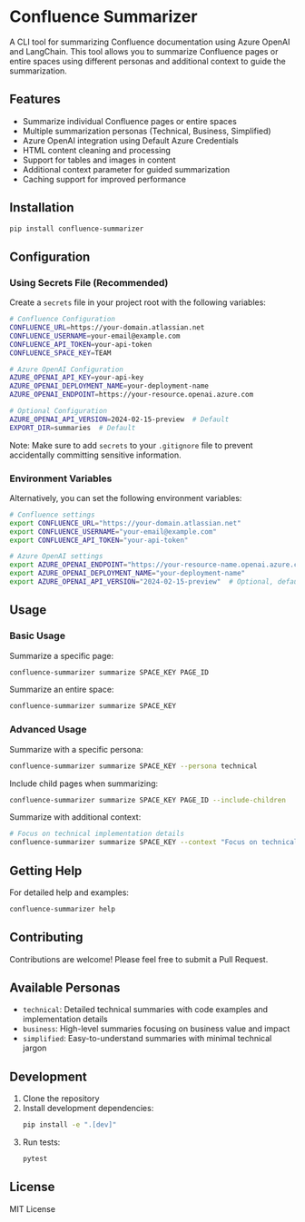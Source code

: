 # Confluence Summarizer

A CLI tool for summarizing Confluence documentation using Azure OpenAI and LangChain. This tool allows you to summarize Confluence pages or entire spaces using different personas and additional context to guide the summarization.

## Features

- Summarize individual Confluence pages or entire spaces
- Multiple summarization personas (Technical, Business, Simplified)
- Azure OpenAI integration using Default Azure Credentials
- HTML content cleaning and processing
- Support for tables and images in content
- Additional context parameter for guided summarization
- Caching support for improved performance

## Installation

```bash
pip install confluence-summarizer
```

## Configuration

### Using Secrets File (Recommended)

Create a `secrets` file in your project root with the following variables:

```bash
# Confluence Configuration
CONFLUENCE_URL=https://your-domain.atlassian.net
CONFLUENCE_USERNAME=your-email@example.com
CONFLUENCE_API_TOKEN=your-api-token
CONFLUENCE_SPACE_KEY=TEAM

# Azure OpenAI Configuration
AZURE_OPENAI_API_KEY=your-api-key
AZURE_OPENAI_DEPLOYMENT_NAME=your-deployment-name
AZURE_OPENAI_ENDPOINT=https://your-resource.openai.azure.com

# Optional Configuration
AZURE_OPENAI_API_VERSION=2024-02-15-preview  # Default
EXPORT_DIR=summaries  # Default
```

Note: Make sure to add `secrets` to your `.gitignore` file to prevent accidentally committing sensitive information.

### Environment Variables

Alternatively, you can set the following environment variables:

```bash
# Confluence settings
export CONFLUENCE_URL="https://your-domain.atlassian.net"
export CONFLUENCE_USERNAME="your-email@example.com"
export CONFLUENCE_API_TOKEN="your-api-token"

# Azure OpenAI settings
export AZURE_OPENAI_ENDPOINT="https://your-resource-name.openai.azure.com"
export AZURE_OPENAI_DEPLOYMENT_NAME="your-deployment-name"
export AZURE_OPENAI_API_VERSION="2024-02-15-preview"  # Optional, defaults to latest
```

## Usage

### Basic Usage

Summarize a specific page:
```bash
confluence-summarizer summarize SPACE_KEY PAGE_ID
```

Summarize an entire space:
```bash
confluence-summarizer summarize SPACE_KEY
```

### Advanced Usage

Summarize with a specific persona:
```bash
confluence-summarizer summarize SPACE_KEY --persona technical
```

Include child pages when summarizing:
```bash
confluence-summarizer summarize SPACE_KEY PAGE_ID --include-children
```

Summarize with additional context:
```bash
# Focus on technical implementation details
confluence-summarizer summarize SPACE_KEY --context "Focus on technical implementation details"
```

## Getting Help

For detailed help and examples:
```bash
confluence-summarizer help
```

## Contributing

Contributions are welcome! Please feel free to submit a Pull Request.

## Available Personas

- `technical`: Detailed technical summaries with code examples and implementation details
- `business`: High-level summaries focusing on business value and impact
- `simplified`: Easy-to-understand summaries with minimal technical jargon

## Development

1. Clone the repository
2. Install development dependencies:
   ```bash
   pip install -e ".[dev]"
   ```
3. Run tests:
   ```bash
   pytest
   ```

## License

MIT License
